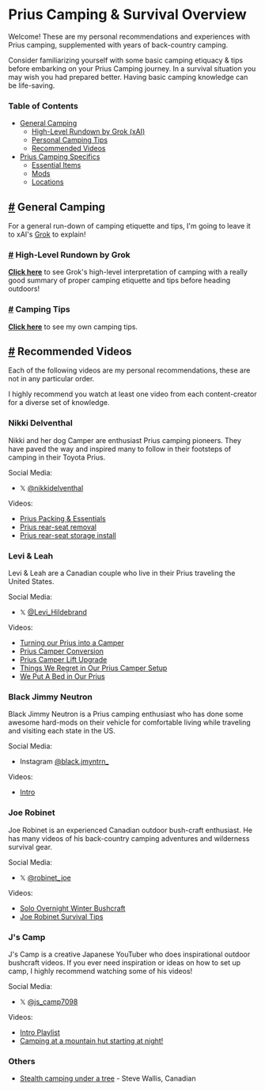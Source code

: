# Prius Camping & Survival Overview

Welcome! These are my personal recommendations and experiences with Prius camping, supplemented with years of back-country camping.

Consider familiarizing yourself with some basic camping etiquacy & tips before embarking on your Prius Camping journey. In a survival situation you may wish you had prepared better. Having basic camping knowledge can be life-saving.



### Table of Contents

- [General Camping](#general-camping)
  - [High-Level Rundown by Grok (xAI)](#grok-camping)
  - [Personal Camping Tips](#personal-camping)
  - [Recommended Videos](#recommended-videos)
- [Prius Camping Specifics](./prius_camping.md)
  - [Essential Items](./prius_camping.md#item-essentials-and-expenses)
  - [Mods](./prius_camping.md#mods)
  - [Locations](./prius_camping.md#locations)



## [#](#general-camping) General Camping

For a general run-down of camping etiquette and tips, I'm going to leave it to xAI's [Grok](https://grok.x.ai/) to explain!

### [#](#grok-camping) High-Level Rundown by Grok

**[Click here](./grok_camping_tips.md)** to see Grok's high-level interpretation of camping with a really good summary of proper camping etiquette and tips before heading outdoors!

### [#](#personal-camping) Camping Tips

**[Click here](./personal_camping.md)** to see my own camping tips.





## [#](#recommended-videos) Recommended Videos

Each of the following videos are my personal recommendations, these are not in any particular order.

I highly recommend you watch at least one video from each content-creator for a diverse set of knowledge.



### Nikki Delventhal

Nikki and her dog Camper are enthusiast Prius camping pioneers. They have paved the way and inspired many to follow in their footsteps of camping in their Toyota Prius.

Social Media:
- 𝕏 [@nikkidelventhal](https://x.com/nikkidelventhal)

Videos:
- [Prius Packing & Essentials](https://www.youtube.com/watch?v=jg3qvirQ0zU)
- [Prius rear-seat removal](https://www.youtube.com/watch?v=hFLopMOIjc8)
- [Prius rear-seat storage install](https://www.youtube.com/watch?v=hFLopMOIjc8)



### Levi & Leah

Levi & Leah are a Canadian couple who live in their Prius traveling the United States.

Social Media:
- 𝕏 [@Levi_Hildebrand](https://x.com/Levi_Hildebrand)

Videos:
- [Turning our Prius into a Camper](https://www.youtube.com/watch?v=rIckD4iLv9A)
- [Prius Camper Conversion](https://www.youtube.com/watch?v=J7h8QWYmQrM)
- [Prius Camper Lift Upgrade](https://www.youtube.com/watch?v=h3UhrcNbvto)
- [Things We Regret in Our Prius Camper Setup](https://www.youtube.com/watch?v=ZgKuCV4SJ2Y)
- [We Put A Bed in Our Prius](https://www.youtube.com/watch?v=ia0kuFfBTQ8)



### Black Jimmy Neutron

Black Jimmy Neutron is a Prius camping enthusiast who has done some awesome hard-mods on their vehicle for comfortable living while traveling and visiting each state in the US.

Social Media:
- Instagram [@black.jmyntrn_](https://www.instagram.com/black.jmyntrn_/)

Videos:
- [Intro](https://www.youtube.com/watch?v=G-M-l6aNnw4)



### Joe Robinet

Joe Robinet is an experienced Canadian outdoor bush-craft enthusiast. He has many videos of his back-country camping adventures and wilderness survival gear.

Social Media:
- 𝕏 [@robinet_joe](https://x.com/robinet_joe)

Videos:
- [Solo Overnight Winter Bushcraft](https://www.youtube.com/watch?v=uWz-CCmYBuQ)
- [Joe Robinet Survival Tips](https://www.youtube.com/watch?v=TBxlxI0QJrk)



### J's Camp

J's Camp is a creative Japanese YouTuber who does inspirational outdoor bushcraft videos. If you ever need inspiration or ideas on how to set up camp, I highly recommend watching some of his videos!

Social Media:
- 𝕏 [@js_camp7098](https://x.com/js_camp7098)

Videos:
- [Intro Playlist](https://www.youtube.com/watch?v=A5l0ks7fgCE&list=PLkZuuDnw1PzyWrNZMhGbXAe8ZB9LTHT99)
- [Camping at a mountain hut starting at night!](https://www.youtube.com/watch?v=xcvRPkd6Yik)



### Others

- [Stealth camping under a tree](https://www.youtube.com/watch?v=1NGa_Xt77xU) - Steve Wallis, Canadian
